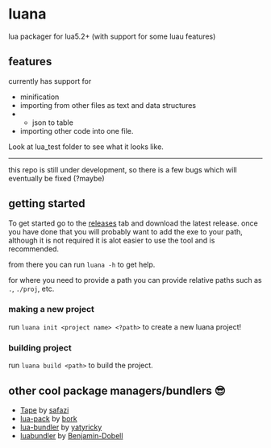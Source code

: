 # luana

lua packager for lua5.2+ (with support for some luau features)

## features
currently has support for 
- minification
- importing from other files as text and data structures
- -  json to table
- importing other code into one file.

Look at lua_test folder to see what it looks like.

<hr>

this repo is still under development, so there is a few bugs which will eventually be fixed (?maybe)

## getting started

To get started go to the [releases](https://github.com/pozm/luana/releases) tab and download the latest release.
once you have done that you will probably want to add the exe to your path, although it is not required it is alot easier to use the tool and is recommended.

from there you can run `luana -h` to get help.

for where you need to provide a path you can provide relative paths such as `.`, `./proj`, etc.

### making a new project

run `luana init <project name> <?path>` to create a new luana project!

### building project

run `luana build <path>` to build the project.

## other cool package managers/bundlers 😎

- [Tape](https://github.com/Belkworks/tape) by [safazi](https://github.com/safazi)
- [lua-pack](https://github.com/Bork0038/lua-pack) by [bork](https://github.com/Bork0038)
- [lua-bundler](https://github.com/yatyricky/lua-bundler) by [yatyricky](https://github.com/yatyricky)
- [luabundler](https://github.com/Benjamin-Dobell/luabundler) by [Benjamin-Dobell](https://github.com/Benjamin-Dobell)
